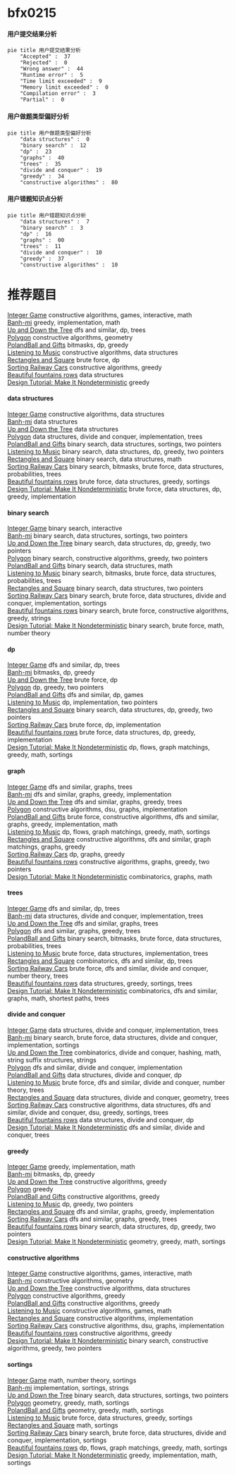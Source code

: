 # bfx0215
<!-- tabs:start -->
#### **用户提交结果分析**

```mermaid
pie title 用户提交结果分析
    "Accepted" :  37
    "Rejected" :  0
    "Wrong answer" :  44
    "Runtime error" :  5
    "Time limit exceeded" :  9
    "Memory limit exceeded" :  0
    "Compilation error" :  3
    "Partial" :  0
```
#### **用户做题类型偏好分析**

```mermaid
pie title 用户做题类型偏好分析
    "data structures" :  0
    "binary search" :  12
    "dp" :  23
    "graphs" :  40
    "trees" :  35
    "divide and conquer" :  19
    "greedy" :  34
    "constructive algorithms" :  80
```
#### **用户错题知识点分析**

```mermaid
pie title 用户错题知识点分析
    "data structures" :  7
    "binary search" :  3
    "dp" :  16
    "graphs" :  00
    "trees" :  11
    "divide and conquer" :  10
    "greedy" :  37
    "constructive algorithms" :  10
```
<!-- tabs:end -->
# 推荐题目
[Integer Game](http://codeforces.com/problemset/problem/1375/F)		constructive algorithms,
                        games,
                        interactive,
                        math		  
[Banh-mi](http://codeforces.com/problemset/problem/1062/C)		greedy,
                        implementation,
                        math		  
[Up and Down the Tree](http://codeforces.com/problemset/problem/1065/F)		dfs and similar,
                        dp,
                        trees		  
[Polygon](http://codeforces.com/problemset/problem/306/D)		constructive algorithms,
                        geometry		  
[PolandBall and Gifts](http://codeforces.com/problemset/problem/755/F)		bitmasks,
                        dp,
                        greedy		  
[Listening to Music](http://codeforces.com/problemset/problem/543/E)		constructive algorithms,
                        data structures		  
[Rectangles and Square](http://codeforces.com/problemset/problem/335/D)		brute force,
                        dp		  
[Sorting Railway Cars](http://codeforces.com/problemset/problem/605/A)		constructive algorithms,
                        greedy		  
[Beautiful fountains rows](http://codeforces.com/problemset/problem/799/F)		data structures		  
[Design Tutorial: Make It Nondeterministic](http://codeforces.com/problemset/problem/472/C)		greedy		  
<!-- tabs:start -->
#### **data structures**
[Integer Game](http://codeforces.com/problemset/problem/543/E)		constructive algorithms,
                        data structures		  
[Banh-mi](http://codeforces.com/problemset/problem/799/F)		data structures		  
[Up and Down the Tree](http://codeforces.com/problemset/problem/323/C)		data structures		  
[Polygon](http://codeforces.com/problemset/problem/117/E)		data structures,
                        divide and conquer,
                        implementation,
                        trees		  
[PolandBall and Gifts](http://codeforces.com/problemset/problem/1324/D)		binary search,
                        data structures,
                        sortings,
                        two pointers		  
[Listening to Music](http://codeforces.com/problemset/problem/1492/C)		binary search,
                        data structures,
                        dp,
                        greedy,
                        two pointers		  
[Rectangles and Square](http://codeforces.com/problemset/problem/1490/G)		binary search,
                        data structures,
                        math		  
[Sorting Railway Cars](http://codeforces.com/problemset/problem/1479/D)		binary search,
                        bitmasks,
                        brute force,
                        data structures,
                        probabilities,
                        trees		  
[Beautiful fountains rows](http://codeforces.com/problemset/problem/1497/A)		brute force,
                        data structures,
                        greedy,
                        sortings		  
[Design Tutorial: Make It Nondeterministic](http://codeforces.com/problemset/problem/1491/C)		brute force,
                        data structures,
                        dp,
                        greedy,
                        implementation		  
#### **binary search**
[Integer Game](http://codeforces.com/problemset/problem/1428/H)		binary search,
                        interactive		  
[Banh-mi](http://codeforces.com/problemset/problem/1324/D)		binary search,
                        data structures,
                        sortings,
                        two pointers		  
[Up and Down the Tree](http://codeforces.com/problemset/problem/1492/C)		binary search,
                        data structures,
                        dp,
                        greedy,
                        two pointers		  
[Polygon](http://codeforces.com/problemset/problem/1463/D)		binary search,
                        constructive algorithms,
                        greedy,
                        two pointers		  
[PolandBall and Gifts](http://codeforces.com/problemset/problem/1490/G)		binary search,
                        data structures,
                        math		  
[Listening to Music](http://codeforces.com/problemset/problem/1479/D)		binary search,
                        bitmasks,
                        brute force,
                        data structures,
                        probabilities,
                        trees		  
[Rectangles and Square](http://codeforces.com/problemset/problem/1436/E)		binary search,
                        data structures,
                        two pointers		  
[Sorting Railway Cars](http://codeforces.com/problemset/problem/1461/D)		binary search,
                        brute force,
                        data structures,
                        divide and conquer,
                        implementation,
                        sortings		  
[Beautiful fountains rows](http://codeforces.com/problemset/problem/1493/C)		binary search,
                        brute force,
                        constructive algorithms,
                        greedy,
                        strings		  
[Design Tutorial: Make It Nondeterministic](http://codeforces.com/problemset/problem/1487/D)		binary search,
                        brute force,
                        math,
                        number theory		  
#### **dp**
[Integer Game](http://codeforces.com/problemset/problem/1065/F)		dfs and similar,
                        dp,
                        trees		  
[Banh-mi](http://codeforces.com/problemset/problem/755/F)		bitmasks,
                        dp,
                        greedy		  
[Up and Down the Tree](http://codeforces.com/problemset/problem/335/D)		brute force,
                        dp		  
[Polygon](http://codeforces.com/problemset/problem/1223/D)		dp,
                        greedy,
                        two pointers		  
[PolandBall and Gifts](http://codeforces.com/problemset/problem/786/A)		dfs and similar,
                        dp,
                        games		  
[Listening to Music](http://codeforces.com/problemset/problem/446/A)		dp,
                        implementation,
                        two pointers		  
[Rectangles and Square](http://codeforces.com/problemset/problem/1492/C)		binary search,
                        data structures,
                        dp,
                        greedy,
                        two pointers		  
[Sorting Railway Cars](https://codeforces.com/contest/1457/problem/C)		brute force,
                        dp,
                        implementation		  
[Beautiful fountains rows](http://codeforces.com/problemset/problem/1491/C)		brute force,
                        data structures,
                        dp,
                        greedy,
                        implementation		  
[Design Tutorial: Make It Nondeterministic](http://codeforces.com/problemset/problem/1437/C)		dp,
                        flows,
                        graph matchings,
                        greedy,
                        math,
                        sortings		  
#### **graph**
[Integer Game](http://codeforces.com/problemset/problem/962/F)		dfs and similar,
                        graphs,
                        trees		  
[Banh-mi](http://codeforces.com/problemset/problem/1186/F)		dfs and similar,
                        graphs,
                        greedy,
                        implementation		  
[Up and Down the Tree](http://codeforces.com/problemset/problem/1280/C)		dfs and similar,
                        graphs,
                        greedy,
                        trees		  
[Polygon](http://codeforces.com/problemset/problem/36/E)		constructive algorithms,
                        dsu,
                        graphs,
                        implementation		  
[PolandBall and Gifts](http://codeforces.com/problemset/problem/1487/C)		brute force,
                        constructive algorithms,
                        dfs and similar,
                        graphs,
                        greedy,
                        implementation,
                        math		  
[Listening to Music](http://codeforces.com/problemset/problem/1437/C)		dp,
                        flows,
                        graph matchings,
                        greedy,
                        math,
                        sortings		  
[Rectangles and Square](http://codeforces.com/problemset/problem/1470/D)		constructive algorithms,
                        dfs and similar,
                        graph matchings,
                        graphs,
                        greedy		  
[Sorting Railway Cars](http://codeforces.com/problemset/problem/1476/C)		dp,
                        graphs,
                        greedy		  
[Beautiful fountains rows](http://codeforces.com/problemset/problem/1304/D)		constructive algorithms,
                        graphs,
                        greedy,
                        two pointers		  
[Design Tutorial: Make It Nondeterministic](http://codeforces.com/problemset/problem/1475/C)		combinatorics,
                        graphs,
                        math		  
#### **trees**
[Integer Game](http://codeforces.com/problemset/problem/1065/F)		dfs and similar,
                        dp,
                        trees		  
[Banh-mi](http://codeforces.com/problemset/problem/117/E)		data structures,
                        divide and conquer,
                        implementation,
                        trees		  
[Up and Down the Tree](http://codeforces.com/problemset/problem/962/F)		dfs and similar,
                        graphs,
                        trees		  
[Polygon](http://codeforces.com/problemset/problem/1280/C)		dfs and similar,
                        graphs,
                        greedy,
                        trees		  
[PolandBall and Gifts](http://codeforces.com/problemset/problem/1479/D)		binary search,
                        bitmasks,
                        brute force,
                        data structures,
                        probabilities,
                        trees		  
[Listening to Music](http://codeforces.com/problemset/problem/1511/C)		brute force,
                        data structures,
                        implementation,
                        trees		  
[Rectangles and Square](http://codeforces.com/problemset/problem/1499/F)		combinatorics,
                        dfs and similar,
                        dp,
                        trees		  
[Sorting Railway Cars](http://codeforces.com/problemset/problem/1491/E)		brute force,
                        dfs and similar,
                        divide and conquer,
                        number theory,
                        trees		  
[Beautiful fountains rows](http://codeforces.com/problemset/problem/1466/D)		data structures,
                        greedy,
                        sortings,
                        trees		  
[Design Tutorial: Make It Nondeterministic](http://codeforces.com/problemset/problem/1495/D)		combinatorics,
                        dfs and similar,
                        graphs,
                        math,
                        shortest paths,
                        trees		  
#### **divide and conquer**
[Integer Game](http://codeforces.com/problemset/problem/117/E)		data structures,
                        divide and conquer,
                        implementation,
                        trees		  
[Banh-mi](http://codeforces.com/problemset/problem/1461/D)		binary search,
                        brute force,
                        data structures,
                        divide and conquer,
                        implementation,
                        sortings		  
[Up and Down the Tree](http://codeforces.com/problemset/problem/1466/G)		combinatorics,
                        divide and conquer,
                        hashing,
                        math,
                        string suffix structures,
                        strings		  
[Polygon](http://codeforces.com/problemset/problem/1490/D)		dfs and similar,
                        divide and conquer,
                        implementation		  
[PolandBall and Gifts](https://codeforces.com/contest/1483/problem/C)		data structures,
                        divide and conquer,
                        dp		  
[Listening to Music](http://codeforces.com/problemset/problem/1491/E)		brute force,
                        dfs and similar,
                        divide and conquer,
                        number theory,
                        trees		  
[Rectangles and Square](http://codeforces.com/problemset/problem/1303/G)		data structures,
                        divide and conquer,
                        geometry,
                        trees		  
[Sorting Railway Cars](http://codeforces.com/problemset/problem/1494/D)		constructive algorithms,
                        data structures,
                        dfs and similar,
                        divide and conquer,
                        dsu,
                        greedy,
                        sortings,
                        trees		  
[Beautiful fountains rows](http://codeforces.com/problemset/problem/1482/E)		data structures,
                        divide and conquer,
                        dp		  
[Design Tutorial: Make It Nondeterministic](http://codeforces.com/problemset/problem/566/C)		dfs and similar,
                        divide and conquer,
                        trees		  
#### **greedy**
[Integer Game](http://codeforces.com/problemset/problem/1062/C)		greedy,
                        implementation,
                        math		  
[Banh-mi](http://codeforces.com/problemset/problem/755/F)		bitmasks,
                        dp,
                        greedy		  
[Up and Down the Tree](http://codeforces.com/problemset/problem/605/A)		constructive algorithms,
                        greedy		  
[Polygon](http://codeforces.com/problemset/problem/472/C)		greedy		  
[PolandBall and Gifts](http://codeforces.com/problemset/problem/739/A)		constructive algorithms,
                        greedy		  
[Listening to Music](http://codeforces.com/problemset/problem/1223/D)		dp,
                        greedy,
                        two pointers		  
[Rectangles and Square](http://codeforces.com/problemset/problem/1186/F)		dfs and similar,
                        graphs,
                        greedy,
                        implementation		  
[Sorting Railway Cars](http://codeforces.com/problemset/problem/1280/C)		dfs and similar,
                        graphs,
                        greedy,
                        trees		  
[Beautiful fountains rows](http://codeforces.com/problemset/problem/1492/C)		binary search,
                        data structures,
                        dp,
                        greedy,
                        two pointers		  
[Design Tutorial: Make It Nondeterministic](https://codeforces.com/contest/1496/problem/C)		geometry,
                        greedy,
                        math,
                        sortings		  
#### **constructive algorithms**
[Integer Game](http://codeforces.com/problemset/problem/1375/F)		constructive algorithms,
                        games,
                        interactive,
                        math		  
[Banh-mi](http://codeforces.com/problemset/problem/306/D)		constructive algorithms,
                        geometry		  
[Up and Down the Tree](http://codeforces.com/problemset/problem/543/E)		constructive algorithms,
                        data structures		  
[Polygon](http://codeforces.com/problemset/problem/605/A)		constructive algorithms,
                        greedy		  
[PolandBall and Gifts](http://codeforces.com/problemset/problem/739/A)		constructive algorithms,
                        greedy		  
[Listening to Music](http://codeforces.com/problemset/problem/197/A)		constructive algorithms,
                        games,
                        math		  
[Rectangles and Square](http://codeforces.com/problemset/problem/443/A)		constructive algorithms,
                        implementation		  
[Sorting Railway Cars](http://codeforces.com/problemset/problem/36/E)		constructive algorithms,
                        dsu,
                        graphs,
                        implementation		  
[Beautiful fountains rows](http://codeforces.com/problemset/problem/1493/A)		constructive algorithms,
                        greedy		  
[Design Tutorial: Make It Nondeterministic](http://codeforces.com/problemset/problem/1463/D)		binary search,
                        constructive algorithms,
                        greedy,
                        two pointers		  
#### **sortings**
[Integer Game](https://codeforces.com/contest/1345/problem/C)		math,
                        number theory,
                        sortings		  
[Banh-mi](http://codeforces.com/problemset/problem/141/A)		implementation,
                        sortings,
                        strings		  
[Up and Down the Tree](http://codeforces.com/problemset/problem/1324/D)		binary search,
                        data structures,
                        sortings,
                        two pointers		  
[Polygon](https://codeforces.com/contest/1496/problem/C)		geometry,
                        greedy,
                        math,
                        sortings		  
[PolandBall and Gifts](http://codeforces.com/problemset/problem/1495/A)		geometry,
                        greedy,
                        math,
                        sortings		  
[Listening to Music](http://codeforces.com/problemset/problem/1497/A)		brute force,
                        data structures,
                        greedy,
                        sortings		  
[Rectangles and Square](http://codeforces.com/problemset/problem/1427/A)		math,
                        sortings		  
[Sorting Railway Cars](http://codeforces.com/problemset/problem/1461/D)		binary search,
                        brute force,
                        data structures,
                        divide and conquer,
                        implementation,
                        sortings		  
[Beautiful fountains rows](http://codeforces.com/problemset/problem/1437/C)		dp,
                        flows,
                        graph matchings,
                        greedy,
                        math,
                        sortings		  
[Design Tutorial: Make It Nondeterministic](http://codeforces.com/problemset/problem/1473/A)		greedy,
                        implementation,
                        math,
                        sortings		  
<!-- tabs:end -->
